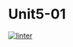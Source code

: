 # Unit5-01
[![linter](https://github.com/Abdullah-Al-Rashid/Unit5-01/workflows/linter/badge.svg)](https://github.com/marketplace/actions/super-linter)         
